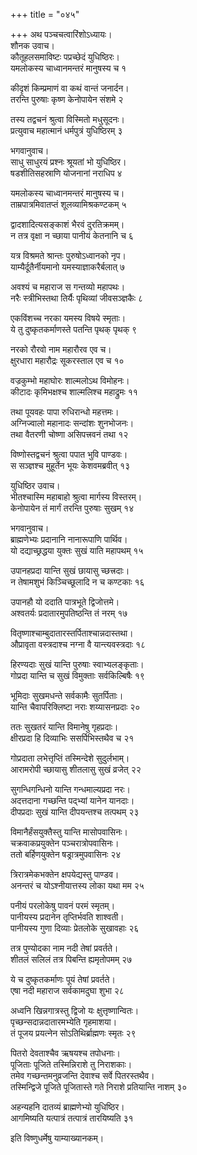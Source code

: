 +++
title = "०४५"

+++
अथ पञ्चचत्वारिंशोऽध्यायः।  
शौनक उवाच।  
कौतूहलसमाविष्टः पप्रच्छेदं युधिष्ठिरः।  
यमलोकस्य चाध्वानमन्तरं मानुषस्य च १

कीदृशं किम्प्रमाणं वा कथं वान्तं जनार्दन।  
तरन्ति पुरुषाः कृष्ण केनोपायेन संशमे २

तस्य तद्वचनं श्रुत्वा विस्मितो मधुसूदनः।  
प्रत्युवाच महात्मानं धर्मपुत्रं युधिष्ठिरम् ३

भगवानुवाच।  
साधु साधुरयं प्रश्नः श्रूयतां भो युधिष्ठिर।  
षडशीतिसहस्राणि योजनानां नराधिप ४

यमलोकस्य चाध्वानमन्तरं मानुषस्य च।  
ताम्रपात्रमिवातप्तं शूलव्यामिश्रकण्टकम् ५

द्वादशादित्यसङ्काशं भैरवं दुरतिक्रमम्।  
न तत्र वृक्षा न च्छाया पानीयं केतनानि च ६

यत्र विश्रमते श्रान्तः पुरुषोऽध्वानको नृप।  
याम्यैर्दूतैर्नीयमानो यमस्याज्ञाकरैर्बलात् ७

अवश्यं च महाराज स गन्तव्यो महापथः।  
नरैः स्त्रीभिस्तथा तिर्यैः पृथिव्यां जीवसञ्ज्ञकैः ८

एकविंशच्च नरका यमस्य विषये स्मृताः।  
ये तु दुष्कृतकर्माणस्ते पतन्ति पृथक् पृथक् ९

नरको रौरवो नाम महारौरव एव च।  
क्षुरधारा महारौद्रः सूकरस्ताल एव च १०

वज्रकुम्भो महाघोरः शाल्मलोऽथ विमोहनः।  
कीटादः कृमिभक्षश्च शाल्मलिश्च महाद्रुमः ११

तथा पूयवहः पापा रुधिरान्धो महत्तमः।  
अग्निज्वालो महानादः सन्दांशः शुनभोजनः।  
तथा वैतरणी चोष्णा असिपत्त्रवनं तथा १२

विष्णोस्तद्वचनं श्रुत्वा पपात भुवि पाण्डवः।  
स सञ्ज्ञश्च मुहूर्तेन भूयः केशवमब्रवीत् १३

युधिष्ठिर उवाच।  
भीतश्चास्मि महाबाहो श्रुत्वा मार्गस्य विस्तरम्।  
केनोपायेन तं मार्गं तरन्ति पुरुषाः सुखम् १४

भगवानुवाच।  
ब्राह्मणेभ्यः प्रदानानि नानारूपाणि पार्थिव।  
यो दद्याच्छ्रद्धया युक्तः सुखं याति महापथम् १५

उपानहप्रदा यान्ति सुखं छायासु च्छत्त्रदाः।  
न तेषामशुभं किञ्चिच्छूलादि न च कण्टकाः १६

उपानहौ यो ददाति पात्रभूते द्विजोत्तमे।  
अश्वतर्यः प्रदातारमुपतिष्ठन्ति तं नरम् १७

वितृष्णाश्चाम्बुदातारस्तर्पिताश्चान्नदास्तथा।  
औप्रावृता वस्त्रदाश्च नग्ना वै यान्त्यवस्त्रदाः १८

हिरण्यदाः सुखं यान्ति पुरुषाः स्वाभ्यलङ्कृताः।  
गोप्रदा यान्ति च सुखं विमुक्ताः सर्वकिल्बिषैः १९

भूमिदाः सुखमधन्ते सर्वकामैः सुतर्पिताः।  
यान्ति चैवापरिक्लिष्टा नराः शय्यासनप्रदाः २०

ततः सुखतरं यान्ति विमानेषु गृहप्रदाः।  
क्षीरप्रदा हि दिव्याभिः ससर्पिभिस्तथैव च २१

गोप्रदाता लभेत्तृप्तिं तस्मिन्देशे सुदुर्लभाम्।  
आरामरोपी च्छायासु शीतलासु सुखं व्रजेत् २२

सुगन्धिगन्धिनो यान्ति गन्धमाल्यप्रदा नरः।  
अदत्तदाना गच्छन्ति पद्भ्यां यानेन यानदाः।  
दीपप्रदाः सुखं यान्ति दीपयन्तश्च तत्पथम् २३

विमानैर्हंसयुक्तैस्तु यान्ति मासोपवासिनः।  
चक्रवाकप्रयुक्तेन पञ्चरात्रोपवासिनः।  
ततो बर्हिणयुक्तेन षड्रात्रमुपवासिनः २४

त्रिरात्रमेकभक्तेन क्षपयेद्यस्तु पाण्डव।  
अनन्तरं च योऽश्नीयात्तस्य लोका यथा मम २५

पनीयं परलोकेषु पावनं परमं स्मृतम्।  
पानीयस्य प्रदानेन तृप्तिर्भवति शाश्वती।  
पानीयस्य गुणा दिव्याः प्रेतलोके सुखावहाः २६

तत्र पुण्योदका नाम नदी तेषां प्रवर्तते।  
शीतलं सलिलं तत्र पिबन्ति ह्यमृतोपमम् २७

ये च दुष्कृतकर्माणः पूयं तेषां प्रवर्तते।  
एषा नदी महाराज सर्वकामदुघा शुभा २८

अध्वनि खिन्नगात्रस्तु द्विजो यः क्षुत्तृष्णान्वितः।  
पृच्छन्सदान्नदातारमभ्येति गृहमाशया।  
तं पूजय प्रयत्नेन सोऽतिथिर्ब्राह्मणः स्मृतः २९

पितरो देवताश्चैव ऋषयश्च तपोधनाः।  
पूजिताः पूजिते तस्मिन्निराशे तु निराशकाः।  
तमेव गच्छन्तमनुव्रजन्ति देवाश्च सर्वे पितरस्तथैव।  
तस्मिन्द्विजे पूजिते पूजितास्ते गते निराशे प्रतियान्ति नाशम् ३०

अहन्यहनि दातव्यं ब्राह्मणेभ्यो युधिष्ठिर।  
आगमिष्यति यत्पात्रं तत्पात्रं तारयिष्यति ३१

इति विष्णुधर्मेषु याम्याख्यानकम्।  
